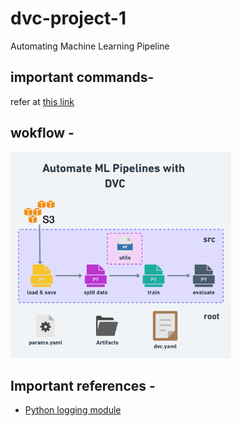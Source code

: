 # dvc-project-1
Automating Machine Learning Pipeline

## important commands-
refer at [this link](others/imp_commands.md)

## wokflow -
<img src="others/imgs/simple-workflow-01@2x.png" alt="workflow" width="70%">

## Important references -

* [Python logging module](https://docs.python.org/3/library/logging.html)